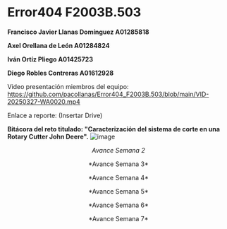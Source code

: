 # Error404 F2003B.503

**Francisco Javier Llanas Domínguez A01285818**

**Axel Orellana de León A01284824**

**Iván Ortíz Pliego A01425723**

**Diego Robles Contreras A01612928**

Video presentación miembros del equipo: https://github.com/pacollanas/Error404_F2003B.503/blob/main/VID-20250327-WA0020.mp4

Enlace a reporte: (Insertar Drive)

**Bitácora del reto titulado: "Caracterización del sistema de corte en una Rotary Cutter John Deere".**
![image](https://github.com/user-attachments/assets/50e695b1-27ee-4471-94d4-d4dbca587265)

*<p align="center">*Avance Semana 2*</p>*

<p align="center">*Avance Semana 3*</p>

<p align="center">*Avance Semana 4*</p>

<p align="center">*Avance Semana 5*</p>

<p align="center">*Avance Semana 6*</p>

<p align="center">*Avance Semana 7*</p>
